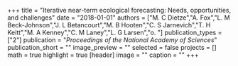 +++
title = "Iterative near-term ecological forecasting: Needs, opportunities, and challenges"
date = "2018-01-01"
authors = ["M. C Dietze","A. Fox","L. M Beck-Johnson","J. L Betancourt","M. B Hooten","C. S Jarnevich","T. H Keitt","M. A Kenney","C. M Laney","L. G Larsen","o. "]
publication_types = ["2"]
publication = "_Proceedings of the National Academy of Sciences_"
publication_short = ""
image_preview = ""
selected = false
projects = []
math = true
highlight = true
[header]
image = ""
caption = ""
+++

